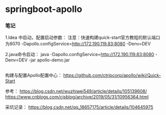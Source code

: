 # springboot-apollo

### 笔记
1.Idea 中启动，配置启动参数：
注意：快速构建quick-start官方教程的默认端口为8070
-Dapollo.configService=http://172.190.119.83:8080 -Denv=DEV

2.java命令启动：
java -Dapollo.configService=http://172.190.119.83:8080 -Denv=DEV -jar apollo-demo.jar

##
构建与配置Apollo配置中心：
https://github.com/ctripcorp/apollo/wiki/Quick-Start

参考：
https://blog.csdn.net/wuzhiwei549/article/details/105139608/
https://www.cnblogs.com/cjsblog/archive/2019/05/31/10956364.html

采坑记录：
https://blog.csdn.net/qq_18657175/article/details/104645975
